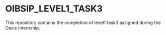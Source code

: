 # OIBSIP_LEVEL1_TASK3
This repository contains the completion of level1 task3 assigned during the Oasis Internship.
